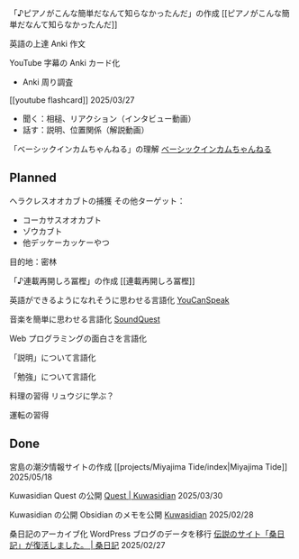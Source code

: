 「♪ピアノがこんな簡単だなんて知らなかったんだ」の作成
[[ピアノがこんな簡単だなんて知らなかったんだ]]


英語の上達
Anki
作文


YouTube 字幕の Anki カード化
- Anki 周り調査

[[youtube flashcard]]
2025/03/27

- 聞く：相槌、リアクション（インタビュー動画）
- 話す：説明、位置関係（解説動画）


「ベーシックインカムちゃんねる」の理解
[ベーシックインカムちゃんねる](https://www.youtube.com/@basicincom)

## Planned


ヘラクレスオオカブトの捕獲
その他ターゲット：
- コーカサスオオカブト
- ゾウカブト
- 他デッケーカッケーやつ

目的地：密林


「♪連載再開しろ冨樫」の作成
[[連載再開しろ冨樫]]


英語ができるようになれそうに思わせる言語化
[YouCanSpeak](https://youcanspeak.net/)


音楽を簡単に思わせる言語化
[SoundQuest](https://soundquest.jp/quest/)


Web プログラミングの面白さを言語化


「説明」について言語化


「勉強」について言語化


料理の習得
リュウジに学ぶ？


運転の習得




## Done
宮島の潮汐情報サイトの作成
[[projects/Miyajima Tide/index|Miyajima Tide]]
2025/05/18


Kuwasidian Quest の公開
[Quest | Kuwasidian](https://noy4.github.io/kuwasidian/quest.html)
2025/03/30


Kuwasidian の公開
Obsidian のメモを公開
[Kuwasidian](https://noy4.github.io/kuwasidian/)
2025/02/28


桑日記のアーカイブ化
WordPress ブログのデータを移行
[伝説のサイト「桑日記」が復活しました。 | 桑日記](https://noy4.github.io/wordpress-archive/posts/kuwanikki-again.html)
2025/02/27